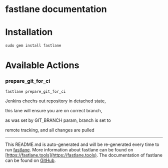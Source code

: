 fastlane documentation
================
# Installation
```
sudo gem install fastlane
```
# Available Actions
### prepare_git_for_ci
```
fastlane prepare_git_for_ci
```
Jenkins chechs out repository in detached state,

this lane will ensure you are on correct branch,

as was set by GIT_BRANCH param, branch is set to

remote tracking, and all changes are pulled

----

This README.md is auto-generated and will be re-generated every time to run [fastlane](https://fastlane.tools).
More information about fastlane can be found on [https://fastlane.tools](https://fastlane.tools).
The documentation of fastlane can be found on [GitHub](https://github.com/fastlane/fastlane/tree/master/fastlane).